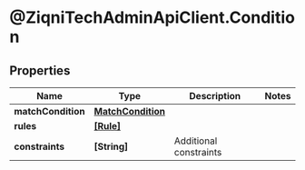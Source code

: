 # @ZiqniTechAdminApiClient.Condition

## Properties

Name | Type | Description | Notes
------------ | ------------- | ------------- | -------------
**matchCondition** | [**MatchCondition**](MatchCondition.md) |  | 
**rules** | [**[Rule]**](Rule.md) |  | 
**constraints** | **[String]** | Additional constraints | 


